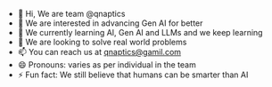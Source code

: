 - 👋 Hi, We are team @qnaptics
- 👀 We are interested in advancing Gen AI for better
- 🌱 We currently learning AI, Gen AI and LLMs and we keep learning
- 💞️ We are looking to solve real world problems
- 📫 You can reach us at qnaptics@gamil.com
- 😄 Pronouns: varies as per individual in the team
- ⚡ Fun fact: We still believe that humans can be smarter than AI

<!---
qnaptics/qnaptics is a ✨ special ✨ repository because its `README.md` (this file) appears on your GitHub profile.
You can click the Preview link to take a look at your changes.
--->
